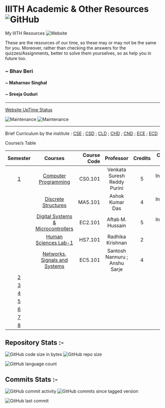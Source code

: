 # IIITH Academic & Other Resources ![GitHub](https://img.shields.io/github/license/bhavberi/IIITH-Resources?label=License&style=plastic&logo=Github)
My IIITH Resources ![Website](https://img.shields.io/website?down_color=red&down_message=Waiting&label=IIITH-Resources%20Website%20Status&style=plastic&up_color=green&up_message=UP&url=https%3A%2F%2Fbhavberi.github.io%2FIIITH-Resources%2F)

These are the resources of our time, so these may or may not be the same for you. Moreover, rather than checking the answers for the quizzes/Assignments, better to solve them yourselves, so as help you in future too.

### ~ Bhav Beri
#### ~ Maharnav Singhal
#### ~ Sreeja Guduri

----
[Website UpTime Status](./Website-Status.md)

![Maintenance](https://img.shields.io/maintenance/yes/2022?color=success&label=Maintained%20-&style=plastic)
![Maintenance](https://img.shields.io/badge/Last%20Maintained%20Year-2022-ff69b4)

----

Brief Curriculum by the institute : [CSE](https://www.iiit.ac.in/academics/curriculum/undergraduate/cse/) ; [CSD](https://www.iiit.ac.in/academics/curriculum/undergraduate/csd/) ; [CLD](https://www.iiit.ac.in/academics/curriculum/undergraduate/cld/) ; [CHD](https://www.iiit.ac.in/academics/curriculum/undergraduate/chd/) ; [CND](https://www.iiit.ac.in/academics/curriculum/undergraduate/cnd/) ; [ECE](https://www.iiit.ac.in/academics/curriculum/undergraduate/ece/) ; [ECD](https://www.iiit.ac.in/academics/curriculum/undergraduate/ecd/)

Course/s Table

|Semester | Courses | Course Code | Professor | Credits | Course Type | 
| :--------: | :-----------------: | -------: | :---------------: | :-------: | ----------: |
| [1](https://github.com/bhavberi/IIITH-Resources/tree/main/Semester-1) | [Computer Programming](https://github.com/bhavberi/IIITH-Resources/tree/main/Semester-1/Computer_Programming) | CS0.101 | Venkata Suresh Reddy Purini | 5 | Institute Core | 
|  | [Discrete Structures](https://github.com/bhavberi/IIITH-Resources/tree/main/Semester-1/Discrete_Structures) | MA5.101 | Ashok Kumar Das | 4 | Institute Core | 
|  | [Digital Systems & Microcontrollers](https://github.com/bhavberi/IIITH-Resources/tree/main/Semester-1/Digital_System%26Microcontrollers) | EC2.101 | Aftab M. Hussain | 5 | Institute Core | 
|  | [Human Sciences Lab-1](https://github.com/bhavberi/IIITH-Resources/tree/main/Semester-1/Human_Sciences_Lab1) | HS7.101 | Radhika Krishnan | 2 | CHD Core |
|  | [Networks, Signals and Systems](https://github.com/bhavberi/IIITH-Resources/tree/main/Semester-1/Networks_Signals_and_Systems) | EC5.101 | Santosh Nannuru ; Anshu Sarje | 4 | UG Core |
| [2](https://github.com/bhavberi/IIITH-Resources) |  |  |  |  |  | 
| [3](https://github.com/bhavberi/IIITH-Resources) |  |  |  |  |  | 
| [4](https://github.com/bhavberi/IIITH-Resources) |  |  |  |  |  | 
| [5](https://github.com/bhavberi/IIITH-Resources) |  |  |  |  |  | 
| [6](https://github.com/bhavberi/IIITH-Resources) |  |  |  |  |  | 
| [7](https://github.com/bhavberi/IIITH-Resources) |  |  |  |  |  | 
| [8](https://github.com/bhavberi/IIITH-Resources) |  |  |  |  |  | 

<!--- Replace the above semester wise for further additions
| [2](https://github.com/bhavberi/IIITH-Resources/tree/main/Semester-2) |  |  |  |  |  | 
| [3](https://github.com/bhavberi/IIITH-Resources/tree/main/Semester-3) |  |  |  |  |  | 
| [4](https://github.com/bhavberi/IIITH-Resources/tree/main/Semester-4) |  |  |  |  |  | 
| [5](https://github.com/bhavberi/IIITH-Resources/tree/main/Semester-5) |  |  |  |  |  | 
| [6](https://github.com/bhavberi/IIITH-Resources/tree/main/Semester-6) |  |  |  |  |  | 
| [7](https://github.com/bhavberi/IIITH-Resources/tree/main/Semester-7) |  |  |  |  |  | 
| [8](https://github.com/bhavberi/IIITH-Resources/tree/main/Semester-8) |  |  |  |  |  | 
--->

## Repository Stats :-

![GitHub code size in bytes](https://img.shields.io/github/languages/code-size/bhavberi/IIITH-Resources?color=yellow&label=Code%20Size&style=plastic)
![GitHub repo size](https://img.shields.io/github/repo-size/bhavberi/IIITH-Resources?color=orange&label=Repository%20Size)

![GitHub language count](https://img.shields.io/github/languages/count/bhavberi/IIITH-Resources?label=Number%20of%20Languages%20Used&style=plastic)

## Commits Stats :-

![GitHub commit activity](https://img.shields.io/github/commit-activity/y/bhavberi/IIITH-Resources?color=green&label=Commits%20Activity%20in%20Last%20Year&style=plastic)
![GitHub commits since tagged version](https://img.shields.io/github/commits-since/bhavberi/IIITH-Resources/53c376bd3fcb0dc1667c50f9484012abca38f39c?color=white&label=Total%20Commits%20since%20Start&style=plastic)


![GitHub last commit](https://img.shields.io/github/last-commit/bhavberi/IIITH-Resources?color=red&label=Last%20Commit&style=plastic)
